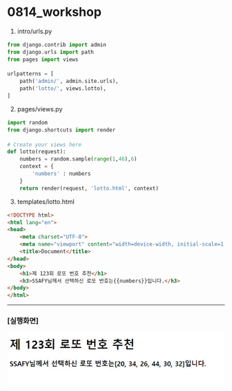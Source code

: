 # 0814_workshop

1) intro/urls.py

```python
from django.contrib import admin
from django.urls import path
from pages import views

urlpatterns = [
    path('admin/', admin.site.urls),
    path('lotto/', views.lotto),
]
```



2) pages/views.py

```python
import random
from django.shortcuts import render

# Create your views here
def lotto(request):
    numbers = random.sample(range(1,46),6)
    context = {
        'numbers' : numbers
    }
    return render(request, 'lotto.html', context)
```



3) templates/lotto.html

```html
<!DOCTYPE html>
<html lang="en">
<head>
    <meta charset="UTF-8">
    <meta name="viewport" content="width=device-width, initial-scale=1.0">
    <title>Document</title>
</head>
<body>
    <h1>제 123회 로또 번호 추천</h1>
    <h3>SSAFY님께서 선택하신 로또 번호는{{numbers}}입니다.</h3>
</body>
</html>
```

---

### [실행화면]

![0814workshop](0814_workshop.assets/0814workshop.JPG)